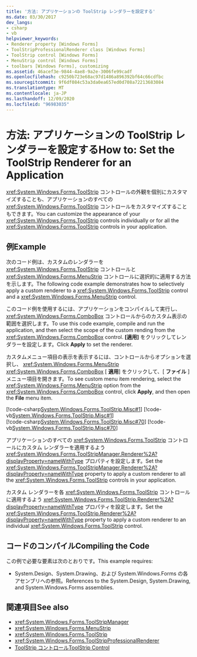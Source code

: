 ```yaml
---
title: '方法: アプリケーションの ToolStrip レンダラーを設定する'
ms.date: 03/30/2017
dev_langs:
- csharp
- vb
helpviewer_keywords:
- Renderer property [Windows Forms]
- ToolStripProfessionalRenderer class [Windows Forms]
- ToolStrip control [Windows Forms]
- MenuStrip control [Windows Forms]
- toolbars [Windows Forms], customizing
ms.assetid: 46acef3e-9844-4ae8-9a2e-3006fe99cadf
ms.openlocfilehash: c9250b723e68ac97d1486a896392bf64c66cdfbc
ms.sourcegitcommit: 9f6df084c53a3da0ea657ed0d708a72213683084
ms.translationtype: MT
ms.contentlocale: ja-JP
ms.lasthandoff: 12/09/2020
ms.locfileid: "96983035"
---
```

# <a name="how-to-set-the-toolstrip-renderer-for-an-application"></a><span data-ttu-id="4d0be-102">方法: アプリケーションの ToolStrip レンダラーを設定する</span><span class="sxs-lookup"><span data-stu-id="4d0be-102">How to: Set the ToolStrip Renderer for an Application</span></span>
<span data-ttu-id="4d0be-103"><xref:System.Windows.Forms.ToolStrip> コントロールの外観を個別にカスタマイズすることも、アプリケーションのすべての <xref:System.Windows.Forms.ToolStrip> コントロールをカスタマイズすることもできます。</span><span class="sxs-lookup"><span data-stu-id="4d0be-103">You can customize the appearance of your <xref:System.Windows.Forms.ToolStrip> controls individually or for all the <xref:System.Windows.Forms.ToolStrip> controls in your application.</span></span>  
  
## <a name="example"></a><span data-ttu-id="4d0be-104">例</span><span class="sxs-lookup"><span data-stu-id="4d0be-104">Example</span></span>  
 <span data-ttu-id="4d0be-105">次のコード例は、カスタムのレンダラーを <xref:System.Windows.Forms.ToolStrip> コントロールと <xref:System.Windows.Forms.MenuStrip> コントロールに選択的に適用する方法を示します。</span><span class="sxs-lookup"><span data-stu-id="4d0be-105">The following code example demonstrates how to selectively apply a custom renderer to a <xref:System.Windows.Forms.ToolStrip> control and a <xref:System.Windows.Forms.MenuStrip> control.</span></span>  
  
 <span data-ttu-id="4d0be-106">このコード例を使用するには、アプリケーションをコンパイルして実行し、<xref:System.Windows.Forms.ComboBox> コントロールからのカスタム表示の範囲を選択します。</span><span class="sxs-lookup"><span data-stu-id="4d0be-106">To use this code example, compile and run the application, and then select the scope of the custom rending from the <xref:System.Windows.Forms.ComboBox> control.</span></span> <span data-ttu-id="4d0be-107">**[適用]** をクリックしてレンダラーを設定します。</span><span class="sxs-lookup"><span data-stu-id="4d0be-107">Click **Apply** to set the renderer.</span></span>  
  
 <span data-ttu-id="4d0be-108">カスタムメニュー項目の表示を表示するには、コントロールからオプションを選択し、 <xref:System.Windows.Forms.MenuStrip> <xref:System.Windows.Forms.ComboBox> [ **適用**] をクリックして、[ **ファイル** ] メニュー項目を開きます。</span><span class="sxs-lookup"><span data-stu-id="4d0be-108">To see custom menu item rendering, select the <xref:System.Windows.Forms.MenuStrip> option from the <xref:System.Windows.Forms.ComboBox> control, click **Apply**, and then open the **File** menu item.</span></span>  
  
 [!code-csharp[System.Windows.Forms.ToolStrip.Misc#1](~/samples/snippets/csharp/VS_Snippets_Winforms/System.Windows.Forms.ToolStrip.Misc/CS/Program.cs#1)]
 [!code-vb[System.Windows.Forms.ToolStrip.Misc#1](~/samples/snippets/visualbasic/VS_Snippets_Winforms/System.Windows.Forms.ToolStrip.Misc/VB/Program.vb#1)]  
[!code-csharp[System.Windows.Forms.ToolStrip.Misc#70](~/samples/snippets/csharp/VS_Snippets_Winforms/System.Windows.Forms.ToolStrip.Misc/CS/Program.cs#70)]
[!code-vb[System.Windows.Forms.ToolStrip.Misc#70](~/samples/snippets/visualbasic/VS_Snippets_Winforms/System.Windows.Forms.ToolStrip.Misc/VB/Program.vb#70)]  
  
 <span data-ttu-id="4d0be-109">アプリケーションのすべての <xref:System.Windows.Forms.ToolStrip> コントロールにカスタム レンダラーを適用するよう <xref:System.Windows.Forms.ToolStripManager.Renderer%2A?displayProperty=nameWithType> プロパティを設定します。</span><span class="sxs-lookup"><span data-stu-id="4d0be-109">Set the <xref:System.Windows.Forms.ToolStripManager.Renderer%2A?displayProperty=nameWithType> property to apply a custom renderer to all the <xref:System.Windows.Forms.ToolStrip> controls in your application.</span></span>  
  
 <span data-ttu-id="4d0be-110">カスタム レンダラーを各 <xref:System.Windows.Forms.ToolStrip> コントロールに適用するよう <xref:System.Windows.Forms.ToolStrip.Renderer%2A?displayProperty=nameWithType> プロパティを設定します。</span><span class="sxs-lookup"><span data-stu-id="4d0be-110">Set the <xref:System.Windows.Forms.ToolStrip.Renderer%2A?displayProperty=nameWithType> property to apply a custom renderer to an individual <xref:System.Windows.Forms.ToolStrip> control.</span></span>  
  
## <a name="compiling-the-code"></a><span data-ttu-id="4d0be-111">コードのコンパイル</span><span class="sxs-lookup"><span data-stu-id="4d0be-111">Compiling the Code</span></span>  
 <span data-ttu-id="4d0be-112">この例で必要な要素は次のとおりです。</span><span class="sxs-lookup"><span data-stu-id="4d0be-112">This example requires:</span></span>  
  
- <span data-ttu-id="4d0be-113">System.Design、System.Drawing、および System.Windows.Forms の各アセンブリへの参照。</span><span class="sxs-lookup"><span data-stu-id="4d0be-113">References to the System.Design, System.Drawing, and System.Windows.Forms assemblies.</span></span>  
  
## <a name="see-also"></a><span data-ttu-id="4d0be-114">関連項目</span><span class="sxs-lookup"><span data-stu-id="4d0be-114">See also</span></span>

- <xref:System.Windows.Forms.ToolStripManager>
- <xref:System.Windows.Forms.MenuStrip>
- <xref:System.Windows.Forms.ToolStrip>
- <xref:System.Windows.Forms.ToolStripProfessionalRenderer>
- [<span data-ttu-id="4d0be-115">ToolStrip コントロール</span><span class="sxs-lookup"><span data-stu-id="4d0be-115">ToolStrip Control</span></span>](toolstrip-control-windows-forms.md)
